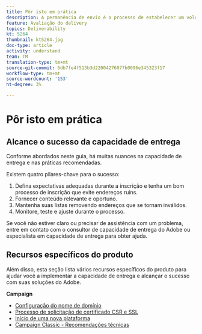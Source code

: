 ```yaml
---
title: Pôr isto em prática
description: A permanência de envio é o processo de estabelecer um volume de envio e uma estratégia consistentes para manter a reputação de ISP.
feature: Avaliação do delivery
topics: Deliverability
kt: 5264
thumbnail: kt5264.jpg
doc-type: article
activity: understand
team: TM
translation-type: tm+mt
source-git-commit: 6db7fe4f513b3d22004276077b0096e345323f17
workflow-type: tm+mt
source-wordcount: '153'
ht-degree: 3%

---
```



# Pôr isto em prática

## Alcance o sucesso da capacidade de entrega

Conforme abordados neste guia, há muitas nuances na capacidade de entrega e nas práticas recomendadas.

Existem quatro pilares-chave para o sucesso:

1. Defina expectativas adequadas durante a inscrição e tenha um bom processo de inscrição que evite endereços ruins.
2. Fornecer conteúdo relevante e oportuno.
3. Mantenha suas listas removendo endereços que se tornam inválidos.
4. Monitore, teste e ajuste durante o processo.

Se você não estiver claro ou precisar de assistência com um problema, entre em contato com o consultor de capacidade de entrega do Adobe ou especialista em capacidade de entrega para obter ajuda.

## Recursos específicos do produto

Além disso, esta seção lista vários recursos específicos do produto para ajudar você a implementar a capacidade de entrega e alcançar o sucesso com suas soluções do Adobe.

**Campaign**

* [Configuração do nome de domínio](/help/putting-it-in-practice/ac-domain-name-setup.md)
* [Processo de solicitação de certificado CSR e SSL](/help/putting-it-in-practice/ac-ssl-certificate-request.md)
* [Início de uma nova plataforma](/help/putting-it-in-practice/ac-starting-new-platform.md)
* [Campaign Classic - Recomendações técnicas](/help/putting-it-in-practice/acc-technical-recommendations.md)

